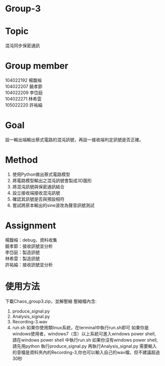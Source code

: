 # Group-3   

# Topic       
混沌同步保密通訊

# Group member      
104022192  楊馥榕    
104022207  饒孝節    
104022209  李岱庭    
104022271  林希雲    
105022220  許祐綸     

# Goal  
設一輸出端輸出蔡式電路的混沌訊號，再設一接收端判定訊號是否正確。  

# Method   
1. 使用Python做出蔡式電路模型   
2. 將電路模型輸出之混沌訊號會製成3D圖形   
3. 將混沌訊號與保密通訊結合   
4. 設立接收端接收混沌訊號   
5. 確認其訊號是否與預設相符   
6. 嘗試將原本輸出的sine波改為聲音訊號測試

# Assignment
楊馥榕：debug、資料收集    
饒孝節：接收訊號並分析    
李岱庭：製造訊號    
林希雲：製造訊號    
許祐綸：接收訊號並分析    

# 使用方法
下載Chaos_group3.zip，並解壓縮
壓縮檔內含:
1. produce_signal.py
2. Analysis_signal.py
3. Recording-3.wav
4. run.sh
如果你使用類linux系統，在terminal中執行run.sh即可
如果你是windows使用者，windows7（含）以上系統可進入windows power shell, 請在windows power shell 中執行run.sh
如果你沒有windows power shell, 請先用python 執行produce_signal.py 再執行Analysis_signal.py
需要輸入的音檔是資料夾內的Recording-3,你也可以輸入自己的wav檔，但不建議超過30秒

